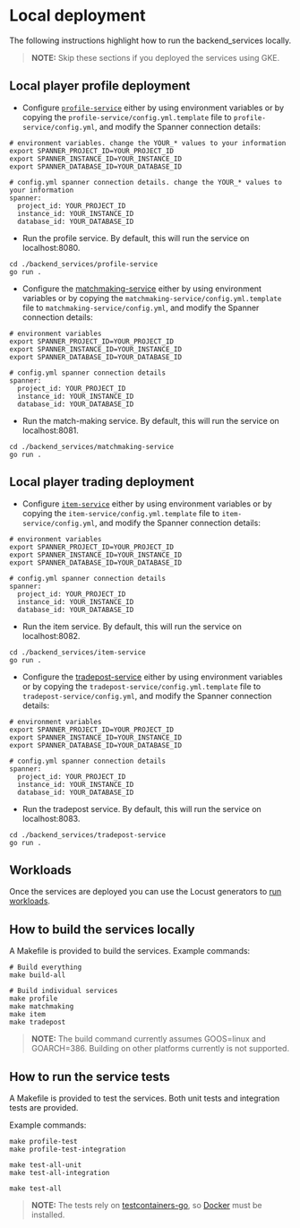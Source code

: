 # Local deployment

The following instructions highlight how to run the backend_services locally.

> **NOTE:** Skip these sections if you deployed the services using GKE.

## Local player profile deployment

- Configure [`profile-service`](./backend_services/profile-service) either by using environment variables or by copying the `profile-service/config.yml.template` file to `profile-service/config.yml`, and modify the Spanner connection details:

```
# environment variables. change the YOUR_* values to your information
export SPANNER_PROJECT_ID=YOUR_PROJECT_ID
export SPANNER_INSTANCE_ID=YOUR_INSTANCE_ID
export SPANNER_DATABASE_ID=YOUR_DATABASE_ID
```

```
# config.yml spanner connection details. change the YOUR_* values to your information
spanner:
  project_id: YOUR_PROJECT_ID
  instance_id: YOUR_INSTANCE_ID
  database_id: YOUR_DATABASE_ID

```

- Run the profile service. By default, this will run the service on localhost:8080.

```
cd ./backend_services/profile-service
go run .
```

- Configure the [matchmaking-service](./backend_services/matchmaking-service) either by using environment variables or by copying the `matchmaking-service/config.yml.template` file to `matchmaking-service/config.yml`, and modify the Spanner connection details:

```
# environment variables
export SPANNER_PROJECT_ID=YOUR_PROJECT_ID
export SPANNER_INSTANCE_ID=YOUR_INSTANCE_ID
export SPANNER_DATABASE_ID=YOUR_DATABASE_ID
```

```
# config.yml spanner connection details
spanner:
  project_id: YOUR_PROJECT_ID
  instance_id: YOUR_INSTANCE_ID
  database_id: YOUR_DATABASE_ID

```

- Run the match-making service. By default, this will run the service on localhost:8081.

```
cd ./backend_services/matchmaking-service
go run .
```

## Local player trading deployment

- Configure [`item-service`](./backend_services/item-service) either by using environment variables or by copying the `item-service/config.yml.template` file to `item-service/config.yml`, and modify the Spanner connection details:

```
# environment variables
export SPANNER_PROJECT_ID=YOUR_PROJECT_ID
export SPANNER_INSTANCE_ID=YOUR_INSTANCE_ID
export SPANNER_DATABASE_ID=YOUR_DATABASE_ID
```

```
# config.yml spanner connection details
spanner:
  project_id: YOUR_PROJECT_ID
  instance_id: YOUR_INSTANCE_ID
  database_id: YOUR_DATABASE_ID

```

- Run the item service. By default, this will run the service on localhost:8082.

```
cd ./backend_services/item-service
go run .
```

- Configure the [tradepost-service](./backend_services/tradepost-service) either by using environment variables or by copying the `tradepost-service/config.yml.template` file to `tradepost-service/config.yml`, and modify the Spanner connection details:

```
# environment variables
export SPANNER_PROJECT_ID=YOUR_PROJECT_ID
export SPANNER_INSTANCE_ID=YOUR_INSTANCE_ID
export SPANNER_DATABASE_ID=YOUR_DATABASE_ID
```

```
# config.yml spanner connection details
spanner:
  project_id: YOUR_PROJECT_ID
  instance_id: YOUR_INSTANCE_ID
  database_id: YOUR_DATABASE_ID

```

- Run the tradepost service. By default, this will run the service on localhost:8083.

```
cd ./backend_services/tradepost-service
go run .
```

## Workloads

Once the services are deployed you can use the Locust generators to [run workloads](./docs/workloads.md).

## How to build the services locally

A Makefile is provided to build the services. Example commands:

```
# Build everything
make build-all

# Build individual services
make profile
make matchmaking
make item
make tradepost
```

> **NOTE:** The build command currently assumes GOOS=linux and GOARCH=386. Building on other platforms currently is not supported.

## How to run the service tests
A Makefile is provided to test the services. Both unit tests and integration tests are provided.

Example commands:

```
make profile-test
make profile-test-integration

make test-all-unit
make test-all-integration

make test-all
```

> **NOTE:** The tests rely on [testcontainers-go](https://github.com/testcontainers/testcontainers-go), so [Docker](https://www.docker.com/) must be installed.
